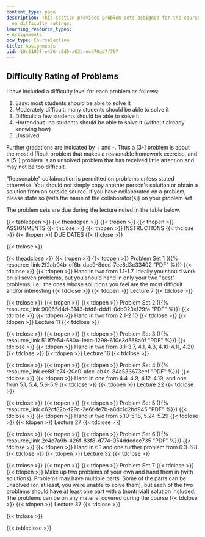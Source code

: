 ```yaml
---
content_type: page
description: This section provides problem sets assigned for the course and a note
  on difficulty ratings.
learning_resource_types:
- Assignments
ocw_type: CourseSection
title: Assignments
uid: 18c51838-e456-c0d5-a63b-ecd70ad7f767
---
```


Difficulty Rating of Problems
-----------------------------

I have included a difficulty level for each problem as follows:

1.  Easy: most students should be able to solve it
2.  Moderately difficult: many students should be able to solve it
3.  Difficult: a few students should be able to solve it
4.  Horrendous: no students should be able to solve it (without already knowing how)
5.  Unsolved

Further gradations are indicated by + and -. Thus a \[3-\] problem is about the most difficult problem that makes a reasonable homework exercise, and a \[5-\] problem is an unsolved problem that has received little attention and may not be too difficult.

"Reasonable" collaboration is permitted on problems unless stated otherwise. You should not simply copy another person's solution or obtain a solution from an outside source. If you have collaborated on a problem, please state so (with the name of the collaborator(s)) on your problem set.

The problem sets are due during the lecture noted in the table below.

{{< tableopen >}}
{{< theadopen >}}
{{< tropen >}}
{{< thopen >}}
ASSIGNMENTS
{{< thclose >}}
{{< thopen >}}
INSTRUCTIONS
{{< thclose >}}
{{< thopen >}}
DUE DATES
{{< thclose >}}

{{< trclose >}}

{{< theadclose >}}
{{< tropen >}}
{{< tdopen >}}
Problem Set 1 ({{% resource_link 2f2ab04b-ef6b-dac9-8ded-7ce8d3c33402 "PDF" %}})
{{< tdclose >}}
{{< tdopen >}}
Hand in two from 1.1-1.7. Ideally you should work on all seven problems, but you should hand in only your two "best" problems, i.e., the ones whose solutions you feel are the most difficult and/or interesting
{{< tdclose >}}
{{< tdopen >}}
Lecture 7
{{< tdclose >}}

{{< trclose >}}
{{< tropen >}}
{{< tdopen >}}
Problem Set 2 ({{% resource_link 90065d4d-3143-bfd6-ddd1-0db023ef29fa "PDF" %}})
{{< tdclose >}}
{{< tdopen >}}
Hand in two from 2.1-2.10
{{< tdclose >}}
{{< tdopen >}}
Lecture 11
{{< tdclose >}}

{{< trclose >}}
{{< tropen >}}
{{< tdopen >}}
Problem Set 3 ({{% resource_link 511f7e54-680a-1eca-1298-610e3d568a0f "PDF" %}})
{{< tdclose >}}
{{< tdopen >}}
Hand in two from 3.1-3.7, 4.1, 4.3, 4.10-4.11, 4.20
{{< tdclose >}}
{{< tdopen >}}
Lecture 16
{{< tdclose >}}

{{< trclose >}}
{{< tropen >}}
{{< tdopen >}}
Problem Set 4 ({{% resource_link ee881e74-20e0-afcc-ab4c-84a533673eef "PDF" %}})
{{< tdclose >}}
{{< tdopen >}}
Hand in one from 4.4-4.9, 4.12-4.19, and one from 5.1, 5.4, 5.6-5.9
{{< tdclose >}}
{{< tdopen >}}
Lecture 22
{{< tdclose >}}

{{< trclose >}}
{{< tropen >}}
{{< tdopen >}}
Problem Set 5 ({{% resource_link c62cf82b-f29c-2e6f-fe7b-a6dc1c2bd945 "PDF" %}})
{{< tdclose >}}
{{< tdopen >}}
Hand in two from 5.10-5.18, 5.24-5.29
{{< tdclose >}}
{{< tdopen >}}
Lecture 27
{{< tdclose >}}

{{< trclose >}}
{{< tropen >}}
{{< tdopen >}}
Problem Set 6 ({{% resource_link 2c4c7a9b-426f-83f8-d774-054ddedcc735 "PDF" %}})
{{< tdclose >}}
{{< tdopen >}}
Hand in 6.1 and one further problem from 6.3-6.8
{{< tdclose >}}
{{< tdopen >}}
Lecture 32
{{< tdclose >}}

{{< trclose >}}
{{< tropen >}}
{{< tdopen >}}
Problem Set 7
{{< tdclose >}}
{{< tdopen >}}
Make up two problems of your own and hand them in (with solutions). Problems may have multiple parts. Some of the parts can be unsolved (or, at least, you were unable to solve them), but each of the two problems should have at least one part with a (nontrivial) solution included. The problems can be on any material covered during the course
{{< tdclose >}}
{{< tdopen >}}
Lecture 37
{{< tdclose >}}

{{< trclose >}}

{{< tableclose >}}